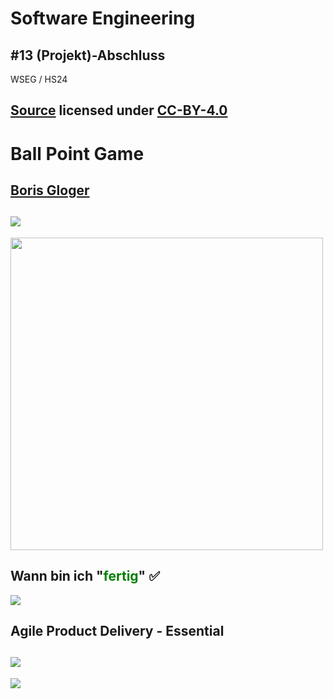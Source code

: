 # Software Engineering

## #13 (Projekt)-Abschluss

WSEG / HS24

[Source](https://github.com/digital-sustainability/module-wseg/tree/24/hs/docs/slides/content/13) licensed under [CC-BY-4.0](https://github.com/digital-sustainability/module-wseg/blob/24/hs/LICENSE)
--
# Ball Point Game

[Boris Gloger](https://www.borisgloger.com/wp-content/uploads/Publikationen/Tools/BallPointGame.pdf)
--
![](https://open200.com/assets/blog-images/RBPG1-title-v3__ScaleMaxWidthWzEyMDBd.jpg)
--
<img src="https://miro.medium.com/v2/resize:fit:2000/format:webp/1*57INuyf56018l0Y_Pel0ig.png" height="500px" />

Wann bin ich "<span style="color:green">**fertig**</span>" ✅
---
[![](https://scaledagileframework.com/wp-content/uploads/2023/03/Essential.png)](https://scaledagileframework.com/agile-product-delivery/)

Agile Product Delivery - Essential
--
![](https://scaledagileframework.com/wp-content/uploads/2022/11/CDP_F01.svg)
--
![](https://scaledagileframework.com/wp-content/uploads/2022/11/APD_F03.svg)